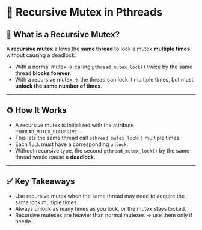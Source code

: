 # 🔁 Recursive Mutex in Pthreads

## 📌 What is a Recursive Mutex?
A **recursive mutex** allows the **same thread** to lock a mutex **multiple times** without causing a deadlock.  
- With a normal mutex → calling `pthread_mutex_lock()` twice by the same thread **blocks forever**.  
- With a recursive mutex → the thread can lock it multiple times, but must **unlock the same number of times**.

---

## ⚙️ How It Works
- A recursive mutex is initialized with the attribute `PTHREAD_MUTEX_RECURSIVE`.  
- This lets the same thread call `pthread_mutex_lock()` multiple times.  
- Each `lock` must have a corresponding `unlock`.  
- Without recursive type, the second `pthread_mutex_lock()` by the same thread would cause a **deadlock**.

---

## ✅ Key Takeaways
-  Use recursive mutex when the same thread may need to acquire the same lock multiple times.  
-  Always unlock as many times as you lock, or the mutex stays locked.  
-  Recursive mutexes are heavier than normal mutexes → use them only if neede.  
